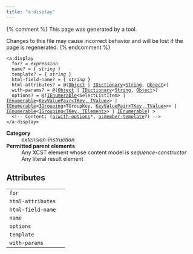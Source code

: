 ```yaml
---
title: "a:display"
---
```


{% comment %}
This page was generated by a tool.

Changes to this file may cause incorrect behavior and will be lost if
the page is regenerated.
{% endcomment %}

<div class="ref-element-syntax language-xml highlighter-rouge"><pre class="highlight"><code><span class="nt">&lt;a:display</span>
  <span>for</span>? = <i title="Expression.">expression</i>
  <span>name</span>? = { <i>string</i> }
  <span>template</span>? = { <i>string</i> }
  <span>html-field-name</span>? = { <i>string</i> }
  <span>html-attributes</span>? = @(<a href="https://msdn.microsoft.com/en-us/library/system.object" title="System.Object">Object</a> | <a href="https://msdn.microsoft.com/en-us/library/s4ys34ea" title="System.Collections.Generic.IDictionary">IDictionary</a>&lt;<a href="https://msdn.microsoft.com/en-us/library/system.string" title="System.String">String</a>, <a href="https://msdn.microsoft.com/en-us/library/system.object" title="System.Object">Object</a>&gt;)
  <span>with-params</span>? = @(<a href="https://msdn.microsoft.com/en-us/library/system.object" title="System.Object">Object</a> | <a href="https://msdn.microsoft.com/en-us/library/s4ys34ea" title="System.Collections.Generic.IDictionary">IDictionary</a>&lt;<a href="https://msdn.microsoft.com/en-us/library/system.string" title="System.String">String</a>, <a href="https://msdn.microsoft.com/en-us/library/system.object" title="System.Object">Object</a>&gt;)
  <span>options</span>? = @(<a href="https://msdn.microsoft.com/en-us/library/9eekhta0" title="System.Collections.Generic.IEnumerable">IEnumerable</a>&lt;<span title="System.Web.Mvc.SelectListItem">SelectListItem</span>&gt; | <a href="https://msdn.microsoft.com/en-us/library/9eekhta0" title="System.Collections.Generic.IEnumerable">IEnumerable</a>&lt;<a href="https://msdn.microsoft.com/en-us/library/5tbh8a42" title="System.Collections.Generic.KeyValuePair<TKey, TValue&gt;">KeyValuePair&lt;TKey, TValue&gt;</a>&gt; | <a href="https://msdn.microsoft.com/en-us/library/9eekhta0" title="System.Collections.Generic.IEnumerable">IEnumerable</a>&lt;<a href="https://msdn.microsoft.com/en-us/library/bb344977" title="System.Linq.IGrouping">IGrouping</a>&lt;<span title="TGroupKey">TGroupKey</span>, <a href="https://msdn.microsoft.com/en-us/library/5tbh8a42" title="System.Collections.Generic.KeyValuePair<TKey, TValue&gt;">KeyValuePair&lt;TKey, TValue&gt;</a>&gt;&gt; | <a href="https://msdn.microsoft.com/en-us/library/9eekhta0" title="System.Collections.Generic.IEnumerable">IEnumerable</a>&lt;<a href="https://msdn.microsoft.com/en-us/library/bb344977" title="System.Linq.IGrouping<TKey, TElement&gt;">IGrouping&lt;TKey, TElement&gt;</a>&gt; | <a href="https://msdn.microsoft.com/en-us/library/system.collections.ienumerable" title="System.Collections.IEnumerable">IEnumerable</a>) &gt;
  &lt;!-- Content: (<span><a href="with-options.html">a:with-options</a>*</span>, <span><a href="member-template.html">a:member-template</a>?</span>) --&gt;
<span class="nt">&lt;/a:display&gt;</span></code></pre></div>
<dl>
   <dt><b>Category</b></dt>
   <dd><i>extension-instruction</i></dd>
   <dt><b>Permitted parent elements</b></dt>
   <dd>Any XCST element whose content model is <i>sequence-constructor</i></dd>
   <dd>Any literal result element</dd>
</dl>
<h2 id="attributes">Attributes</h2>
<div class="table-responsive">
   <table class="ref-attribs">
      <tr>
         <td><code>for</code></td>
         <td></td>
      </tr>
      <tr>
         <td><code>html-attributes</code></td>
         <td></td>
      </tr>
      <tr>
         <td><code>html-field-name</code></td>
         <td></td>
      </tr>
      <tr>
         <td><code>name</code></td>
         <td></td>
      </tr>
      <tr>
         <td><code>options</code></td>
         <td></td>
      </tr>
      <tr>
         <td><code>template</code></td>
         <td></td>
      </tr>
      <tr>
         <td><code>with-params</code></td>
         <td></td>
      </tr>
   </table>
</div>